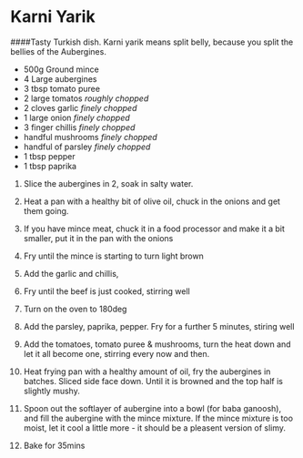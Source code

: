 # Karni Yarik 

####Tasty Turkish dish. Karni yarik means split belly, because you split the bellies of the Aubergines.

- 500g Ground mince
- 4 Large aubergines
- 3 tbsp tomato puree
- 2 large tomatos *roughly chopped*
- 2 cloves garlic *finely chopped*
- 1 large onion *finely chopped*
- 3 finger chillis *finely chopped*
- handful mushrooms *finely chopped*
- handful of parsley *finely chopped*
- 1 tbsp pepper
- 1 tbsp paprika


1. Slice the aubergines in 2, soak in salty water.

2. Heat a pan with a healthy bit of olive oil, chuck in the onions and get them going.

3. If you have mince meat, chuck it in a food processor and make it a bit smaller, put it in the pan 
with the onions

4. Fry until the mince is starting to turn light brown

5. Add the garlic and chillis,  

6. Fry until the beef is just cooked, stirring well

7. Turn on the oven to 180deg

8. Add the parsley, paprika, pepper. Fry for a further 5 minutes, stiring well

9. Add the tomatoes, tomato puree & mushrooms, turn the heat down and let it all 
become one, stirring every now and then.

10. Heat frying pan with a healthy amount of oil, fry the aubergines in batches. Sliced side
face down. Until it is browned and the top half is slightly mushy.

11. Spoon out the softlayer of aubergine into a bowl (for baba ganoosh), and 
fill the aubergine with the mince mixture. If the mince mixture is too moist, let it cool a 
little more - it should be a pleasent version of slimy.

12. Bake for 35mins 
